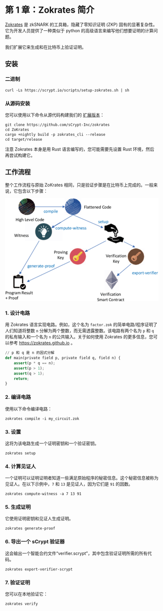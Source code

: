 # 第 1 章：Zokrates 简介

[Zokrates](https://zokrates.github.io/) 是 zkSNARK 的工具箱，隐藏了零知识证明 (ZKP) 固有的显著复杂性。它为开发人员提供了一种类似于 python 的高级语言来编写他们想要证明的计算问题。

我们扩展它来生成和在比特币上验证证明。

## 安装

### 二进制

```
curl -Ls https://scrypt.io/scripts/setup-zokrates.sh | sh
```

### 从源码安装

您可以使用以下命令从源代码构建我们的 [扩展版本](https://github.com/sCrypt-Inc/zokrates)：

```
git clone https://github.com/sCrypt-Inc/zokrates
cd ZoKrates
cargo +nightly build -p zokrates_cli --release
cd target/release
```

注意 Zokrates 本身是用 Rust 语言编写的，您可能需要先设置 Rust 环境，然后再尝试构建它。

## 工作流程

整个工作流程与原始 ZoKrates 相同，只是验证步骤是在比特币上完成的。一般来说，它包含以下步骤：

<img src="https://github.com/sCrypt-Inc/image-hosting/blob/master/learn-scrypt-courses/course-02/03.png?raw=true" width="600">


### 1. 设计电路

用 Zokrates 语言实现电路。例如，这个名为 `factor.zok` 的简单电路/程序证明了人们知道将整数 `n` 分解为两个整数，而无需透露整数。该电路有两个名为 `p` 和 `q` 的私有输入和一个名为 `n` 的公共输入。关于如何使用 Zokrates 的更多信息，您可以参考 https://zokrates.github.io 。

```python
// p 和 q 是 n 的因式分解
def main(private field p, private field q, field n) {
    assert(p * q == n);
    assert(p > 1);
    assert(q > 1);
    return;
}
```

### 2. 编译电路

使用以下命令编译电路：

```
zokrates compile -i my_circuit.zok
```
### 3. 设置

这将为该电路生成一个证明密钥和一个验证密钥。

```
zokrates setup
```
### 4. 计算见证人

一个证明可以证明证明者知道一些满足原始程序的秘密信息。这个秘密信息被称为见证人。在以下示例中，`7` 和 `13` 是见证人，因为它们是 `91` 的因数。

```
zokrates compute-witness -a 7 13 91
```
### 5. 生成证明

它使用证明密钥和见证人生成证明。

```
zokrates generate-proof
```

### 6. 导出一个 sCrypt 验证器

这会输出一个智能合约文件“verifier.scrypt”，其中包含验证证明所需的所有代码。

```
zokrates export-verifier-scrypt
```

### 7. 验证证明

您可以在本地验证它：

```
zokrates verify
```